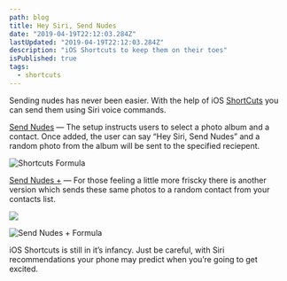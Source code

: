 ```yaml
---
path: blog
title: Hey Siri, Send Nudes
date: "2019-04-19T22:12:03.284Z"
lastUpdated: "2019-04-19T22:12:03.284Z"
description: "iOS Shortcuts to keep them on their toes"
isPublished: true
tags:
  - shortcuts
---
```


Sending nudes has never been easier. With the help of iOS [ShortCuts](https://itunes.apple.com/us/app/shortcuts/id915249334?mt=8) you can send them using Siri voice commands.

[Send Nudes](https://www.icloud.com/shortcuts/384a1e7e5be046ddbd44c8fca1c3d297) — The setup instructs users to select a photo album and a contact. Once added, the user can say “Hey Siri, Send Nudes” and a random photo from the album will be sent to the specified reciepent.

![Shortcuts Formula](https://cdn-images-1.medium.com/max/2000/1*fM7-mzSz5t_uviY11KI5Fw.jpeg)

[Send Nudes +](https://www.icloud.com/shortcuts/e68f6781e15a4c66a335a815cf1a0b8a) — For those feeling a little more friscky there is another version which sends these same photos to a random contact from your contacts list.

![](https://cdn-images-1.medium.com/max/2000/1*CU1Cl2f5ORCVWAajIff4Cg.jpeg)

![Send Nudes + Formula](https://cdn-images-1.medium.com/max/2000/1*QFABvflds3uxCx1gRKSJDA.jpeg)

iOS Shortcuts is still in it’s infancy. Just be careful, with Siri recommendations your phone may predict when you’re going to get excited.
